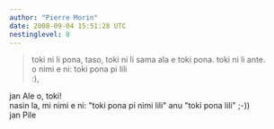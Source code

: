 ```yaml
---
author: "Pierre Morin"
date: 2008-09-04 15:51:28 UTC
nestinglevel: 8
---
```

> toki ni li pona, taso, toki ni li sama ala e toki pona. toki ni li ante.  
> o nimi e ni: toki pona pi lili  
> :),  
> 

jan Ale o, toki!  
nasin la, mi nimi e ni: "toki pona pi nimi lili" anu "toki pona lili" ;-))  
jan Pile